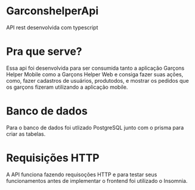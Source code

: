 # GarconshelperApi

API rest desenvolvida com typescript

# Pra que serve?

Essa api foi desenvolvida para ser consumida tanto a aplicação Garçons Helper Mobile como a Garçons Helper Web
e consiga fazer suas ações, como, fazer cadastros de usuários, produtodos, e mostrar os pedidos que os garçons fizeram 
utilizando a aplicação mobile.

# Banco de dados

Para o banco de dados foi utlizado PostgreSQL  junto com o prisma para criar as tabelas.

# Requisições HTTP

A API funciona fazendo requisoções HTTP e para testar seus funcionamentos antes de implementar o frontend foi utilizado o Insomnia.



